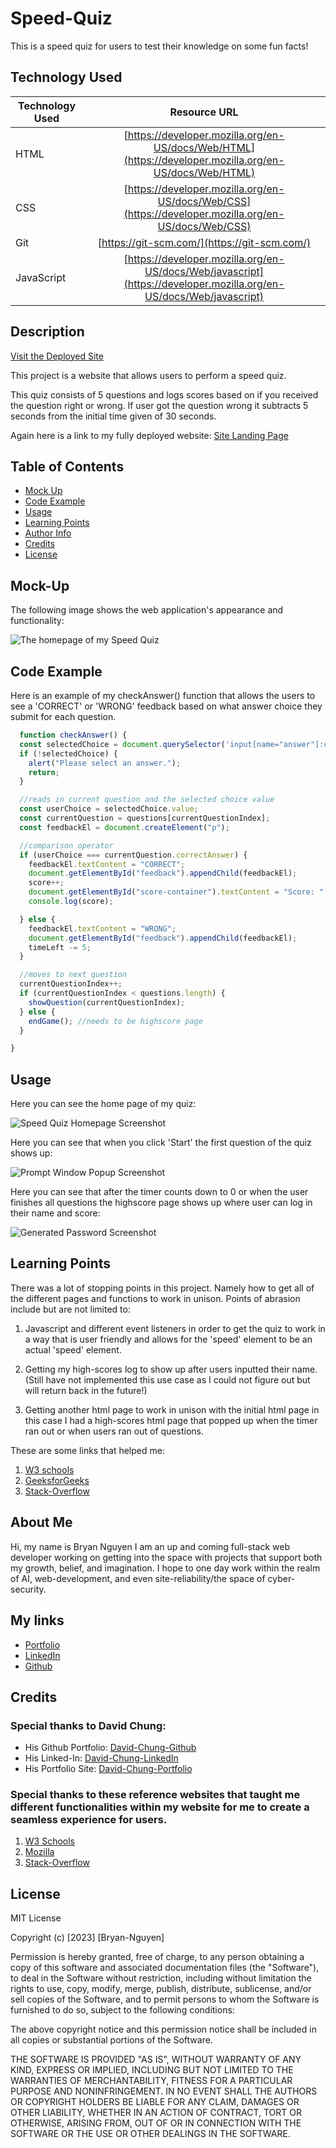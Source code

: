# Speed-Quiz
This is a speed quiz for users to test their knowledge on some fun facts!

## Technology Used 

| Technology Used         | Resource URL           | 
| ------------- |:-------------:| 
| HTML    | [https://developer.mozilla.org/en-US/docs/Web/HTML](https://developer.mozilla.org/en-US/docs/Web/HTML) | 
| CSS     | [https://developer.mozilla.org/en-US/docs/Web/CSS](https://developer.mozilla.org/en-US/docs/Web/CSS)      |   
| Git | [https://git-scm.com/](https://git-scm.com/)     |  
| JavaScript | [https://developer.mozilla.org/en-US/docs/Web/javascript](https://developer.mozilla.org/en-US/docs/Web/javascript) |

## Description

[Visit the Deployed Site](https://bryannguyen9.github.io/speed-quiz/)

This project is a website that allows users to perform a speed quiz.

This quiz consists of 5 questions and logs scores based on if you received the question right or wrong. If user got the question wrong it subtracts 5 seconds from the initial time given of 30 seconds.

Again here is a link to my fully deployed website: 
[Site Landing Page](https://bryannguyen9.github.io/speed-quiz/)

## Table of Contents

* [Mock Up](#mock-up)
* [Code Example](#code-example)
* [Usage](#usage)
* [Learning Points](#learning-points)
* [Author Info](#author-info)
* [Credits](#credits)
* [License](#license)

## Mock-Up

The following image shows the web application's appearance and functionality:

![The homepage of my Speed Quiz](.../Assets/homepage.png)

## Code Example

Here is an example of my checkAnswer() function that allows the users to see a 'CORRECT' or 'WRONG' feedback based on what answer choice they submit for each question.

```javascript
  function checkAnswer() {
  const selectedChoice = document.querySelector('input[name="answer"]:checked');
  if (!selectedChoice) {
    alert("Please select an answer.");
    return;
  }

  //reads in current question and the selected choice value
  const userChoice = selectedChoice.value;
  const currentQuestion = questions[currentQuestionIndex];
  const feedbackEl = document.createElement("p");

  //comparison operator
  if (userChoice === currentQuestion.correctAnswer) {
    feedbackEl.textContent = "CORRECT";
    document.getElementById("feedback").appendChild(feedbackEl);
    score++;
    document.getElementById("score-container").textContent = "Score: " + score;
    console.log(score);

  } else {
    feedbackEl.textContent = "WRONG";
    document.getElementById("feedback").appendChild(feedbackEl);
    timeLeft -= 5;
  }

  //moves to next question
  currentQuestionIndex++;
  if (currentQuestionIndex < questions.length) {
    showQuestion(currentQuestionIndex);
  } else {
    endGame(); //needs to be highscore page
  }

}
```

## Usage
 
Here you can see the home page of my quiz:

![Speed Quiz Homepage Screenshot](.../Assets/homepage.png)

Here you can see that when you click 'Start' the first question of the quiz shows up:

![Prompt Window Popup Screenshot](../Assets/quiz.png)

Here you can see that after the timer counts down to 0 or when the user finishes all questions the highscore page shows up where user can log in their name and score:

![Generated Password Screenshot](../Assets/highscores.png)


## Learning Points 

There was a lot of stopping points in this project. Namely how to get all of the different pages and functions to work in unison. Points of abrasion include but are not limited to:

1. Javascript and different event listeners in order to get the quiz to work in a way that is user friendly and allows for the 'speed' element to be an actual 'speed' element.

2. Getting my high-scores log to show up after users inputted their name. (Still have not implemented this use case as I could not figure out but will return back in the future!)

3. Getting another html page to work in unison with the initial html page in this case I had a high-scores html page that popped up when the timer ran out or when users ran out of questions.

These are some links that helped me:

1. [W3 schools](https://www.w3schools.com/howto/howto_js_redirect_webpage.asp)
2. [GeeksforGeeks](https://www.geeksforgeeks.org/how-to-create-a-simple-javascript-quiz/)
3. [Stack-Overflow](https://stackoverflow.com/questions/75110260/creating-a-multiple-choice-quiz)

## About Me

Hi, my name is Bryan Nguyen I am an up and coming full-stack web developer working
on getting into the space with projects that support both my growth, belief, and imagination. I hope to one day work within the realm of AI, web-development, and even site-reliability/the space of cyber-security.

## My links

* [Portfolio](https://bryannguyen9.github.io/Bryan-Nguyen-Portfolio/)
* [LinkedIn](https://linkedin.com/in/bryannguyen9)
* [Github](https://github.com/bryannguyen9)


## Credits

### Special thanks to David Chung: 
 
 * His Github Portfolio: [David-Chung-Github](https://github.com/dchung13/)
 * His Linked-In: [David-Chung-LinkedIn](https://www.linkedin.com/in/david-chung-77141526b/)
 * His Portfolio Site: [David-Chung-Portfolio](https://dchung13.github.io/David-Chung-Portfolio/) 

### Special thanks to these reference websites that taught me different functionalities within my website for me to create a seamless experience for users.

1. [W3 Schools](https://www.w3schools.com/JS/js_random.asp)
2. [Mozilla](https://developer.mozilla.org/en-US/docs/Web/JavaScript/Reference/Global_Objects/Math/random)
3. [Stack-Overflow](https://stackoverflow.com/questions/1527803/generating-random-whole-numbers-in-javascript-in-a-specific-range)


## License

MIT License

Copyright (c) [2023] [Bryan-Nguyen]

Permission is hereby granted, free of charge, to any person obtaining a copy
of this software and associated documentation files (the "Software"), to deal
in the Software without restriction, including without limitation the rights
to use, copy, modify, merge, publish, distribute, sublicense, and/or sell
copies of the Software, and to permit persons to whom the Software is
furnished to do so, subject to the following conditions:

The above copyright notice and this permission notice shall be included in all
copies or substantial portions of the Software.

THE SOFTWARE IS PROVIDED "AS IS", WITHOUT WARRANTY OF ANY KIND, EXPRESS OR
IMPLIED, INCLUDING BUT NOT LIMITED TO THE WARRANTIES OF MERCHANTABILITY,
FITNESS FOR A PARTICULAR PURPOSE AND NONINFRINGEMENT. IN NO EVENT SHALL THE
AUTHORS OR COPYRIGHT HOLDERS BE LIABLE FOR ANY CLAIM, DAMAGES OR OTHER
LIABILITY, WHETHER IN AN ACTION OF CONTRACT, TORT OR OTHERWISE, ARISING FROM,
OUT OF OR IN CONNECTION WITH THE SOFTWARE OR THE USE OR OTHER DEALINGS IN THE
SOFTWARE.
